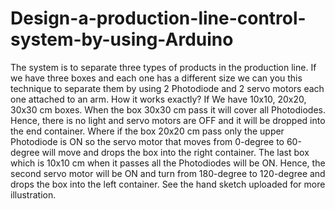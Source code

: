 # Design-a-production-line-control-system-by-using-Arduino
The system is to separate three types of products in the production line. If we have three boxes and each one has a different size we can you this technique to separate them by using 2 Photodiode and 2 servo motors each one attached to an arm. How it works exactly? If We have 10x10, 20x20, 30x30 cm boxes. When the box 30x30 cm pass it will cover all Photodiodes. Hence, there is no light and servo motors are OFF and it will be dropped into the end container. Where if the box 20x20 cm pass only the upper Photodiode is ON so the servo motor that moves from 0-degree to 60-degree will move and drops the box into the right container. The last box which is 10x10 cm when it passes all the Photodiodes will be ON. Hence, the second servo motor will be ON and turn from 180-degree to 120-degree and drops the box into the left container. See the hand sketch uploaded for more illustration.
